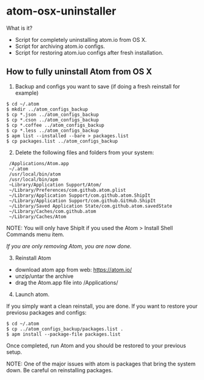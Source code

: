 # atom-osx-uninstaller

What is it?

- Script for completely uninstalling atom.io from OS X. 
- Script for archiving atom.io configs.
- Script for restoring atom.iuo configs after fresh installation.

## How to fully uninstall Atom from OS X

1) Backup and configs you want to save (if doing a fresh reinstall for example)
```
$ cd ~/.atom
$ mkdir ../atom_configs_backup
$ cp *.json ../atom_configs_backup
$ cp *.cson ../atom_configs_backup
$ cp *.coffee ../atom_configs_backup
$ cp *.less ../atom_configs_backup
$ apm list --installed --bare > packages.list
$ cp packages.list ../atom_configs_backup
```

2) Delete the following files and folders from your system:
```
 /Applications/Atom.app
 ~/.atom
 /usr/local/bin/atom
 /usr/local/bin/apm
 ~Library/Application Support/Atom/
 ~/Library/Preferences/com.github.atom.plist
 ~/Library/Application Support/com.github.atom.ShipIt
 ~/Library/Application Support/com.github.GitHub.ShipIt
 ~/Library/Saved Application State/com.github.atom.savedState
 ~/Library/Caches/com.github.atom
 ~/Library/Caches/Atom
```

NOTE: You will only have ShipIt if you used the Atom > Install Shell Commands menu item.

_If you are only removing Atom, you are now done._

3) Reinstall Atom

- download atom app from web: https://atom.io/
- unzip/untar the archive
- drag the Atom.app file into /Applications/

4) Launch atom.

If you simply want a clean reinstall, you are done.
If you want to restore your previosu packages and configs:
```
$ cd ~/.atom
$ cp ../atom_configs_backup/packages.list .
$ apm install --package-file packages.list
```

Once completed, run Atom and you should be restored to your previous setup.

NOTE: One of the major issues with atom is packages that bring the system down. 
Be careful on reinstalling packages.



 
